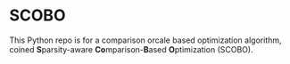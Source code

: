 # SCOBO


This Python repo is for a comparison orcale based optimization algorithm, coined **S**parsity-aware **Co**mparison-**B**ased **O**ptimization (SCOBO).
